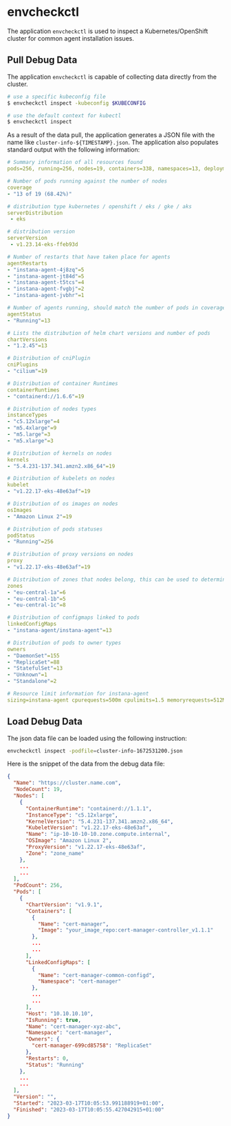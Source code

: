 # envcheckctl

The application `envcheckctl` is used to inspect a Kubernetes/OpenShift cluster for common agent
installation issues.

## Pull Debug Data

The application `envcheckctl` is capable of collecting data directly from the cluster.

```bash
# use a specific kubeconfig file
$ envcheckctl inspect -kubeconfig $KUBECONFIG

# use the default context for kubectl
$ envcheckctl inspect
```
As a result of the data pull, the application generates a JSON file with the name like `cluster-info-${TIMESTAMP}.json`.
The application also populates standard output with the following information:

```yaml
# Summary information of all resources found
pods=256, running=256, nodes=19, containers=338, namespaces=13, deployments=56, replicaSets=56, daemonsets=9, statefulsets=7, duration=1.435853996s

# Number of pods running against the number of nodes
coverage
- "13 of 19 (68.42%)"

# distribution type kubernetes / openshift / eks / gke / aks
serverDistribution
 - eks

# distribution version
serverVersion
 - v1.23.14-eks-ffeb93d

# Number of restarts that have taken place for agents
agentRestarts
- "instana-agent-4j8zq"=5
- "instana-agent-jt84d"=5
- "instana-agent-t5tcs"=4
- "instana-agent-fvgbj"=2
- "instana-agent-jvbhr"=1

# Number of agents running, should match the number of pods in coverage
agentStatus
- "Running"=13

# Lists the distribution of helm chart versions and number of pods
chartVersions
- "1.2.45"=13

# Distribution of cniPlugin
cniPlugins
- "cilium"=19

# Distribution of container Runtimes
containerRuntimes
- "containerd://1.6.6"=19

# Distribution of nodes types
instanceTypes
- "c5.12xlarge"=4
- "m5.4xlarge"=9
- "m5.large"=3
- "m5.xlarge"=3

# Distribution of kernels on nodes
kernels
- "5.4.231-137.341.amzn2.x86_64"=19

# Distribution of kubelets on nodes
kubelet
- "v1.22.17-eks-48e63af"=19

# Distribution of os images on nodes
osImages
- "Amazon Linux 2"=19

# Distribution of pods statuses
podStatus
- "Running"=256

# Distribution of proxy versions on nodes
proxy
- "v1.22.17-eks-48e63af"=19

# Distribution of zones that nodes belong, this can be used to determine which zone has an outage 
zones
- "eu-central-1a"=6
- "eu-central-1b"=5
- "eu-central-1c"=8

# Distribution of configmaps linked to pods
linkedConfigMaps
- "instana-agent/instana-agent"=13

# Distribution of pods to owner types
owners
- "DaemonSet"=155
- "ReplicaSet"=88
- "StatefulSet"=13
- "Unknown"=1
- "Standalone"=2

# Resource limit information for instana-agent
sizing=instana-agent cpurequests=500m cpulimits=1.5 memoryrequests=512Mi memorylimits=512Mi heap=170M
```

## Load Debug Data
The json data file can be loaded using the following instruction:

```bash
envcheckctl inspect -podfile=cluster-info-1672531200.json
```
Here is the snippet of the data from the debug data file:

```json
{
  "Name": "https://cluster.name.com",
  "NodeCount": 19,
  "Nodes": [
    {
      "ContainerRuntime": "containerd://1.1.1",
      "InstanceType": "c5.12xlarge",
      "KernelVersion": "5.4.231-137.341.amzn2.x86_64",
      "KubeletVersion": "v1.22.17-eks-48e63af",
      "Name": "ip-10-10-10-10.zone.compute.internal",
      "OSImage": "Amazon Linux 2",
      "ProxyVersion": "v1.22.17-eks-48e63af",
      "Zone": "zone_name"
    },
    ...
    ...
  ],
  "PodCount": 256,
  "Pods": [
    {
      "ChartVersion": "v1.9.1",
      "Containers": [
        {
          "Name": "cert-manager",
          "Image": "your_image_repo:cert-manager-controller_v1.1.1"
        },
        ...
        ...
      ],
      "LinkedConfigMaps": [
        {
          "Name": "cert-manager-common-configd",
          "Namespace": "cert-manager"
        },
        ...
        ...
      ],
      "Host": "10.10.10.10",
      "IsRunning": true,
      "Name": "cert-manager-xyz-abc",
      "Namespace": "cert-manager",
      "Owners": {
        "cert-manager-699cd85758": "ReplicaSet"
      },
      "Restarts": 0,
      "Status": "Running"
    },
    ...
    ...
  ],
  "Version": "",
  "Started": "2023-03-17T10:05:53.991188919+01:00",
  "Finished": "2023-03-17T10:05:55.427042915+01:00"
}
```

